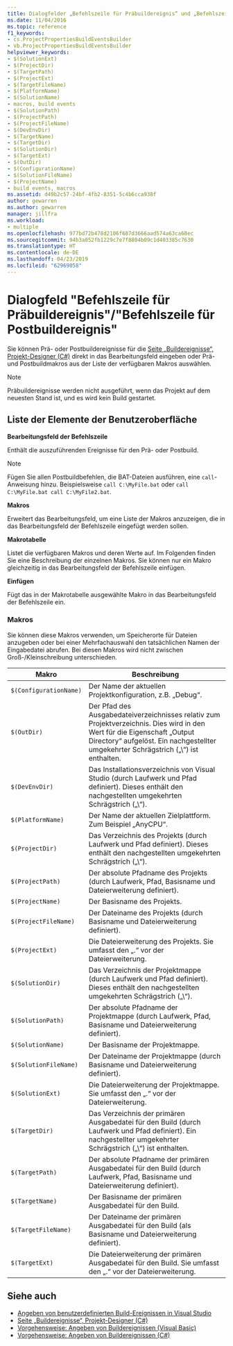 ```yaml
---
title: Dialogfelder „Befehlszeile für Präbuildereignis“ und „Befehlszeile für Postbuildereignis“
ms.date: 11/04/2016
ms.topic: reference
f1_keywords:
- cs.ProjectPropertiesBuildEventsBuilder
- vb.ProjectPropertiesBuildEventsBuilder
helpviewer_keywords:
- $(SolutionExt)
- $(ProjectDir)
- $(TargetPath)
- $(ProjectExt)
- $(TargetFileName)
- $(PlatformName)
- $(SolutionName)
- macros, build events
- $(SolutionPath)
- $(ProjectPath)
- $(ProjectFileName)
- $(DevEnvDir)
- $(TargetName)
- $(TargetDir)
- $(SolutionDir)
- $(TargetExt)
- $(OutDir)
- $(ConfigurationName)
- $(SolutionFileName)
- $(ProjectName)
- build events, macros
ms.assetid: d49b2c57-24bf-4fb2-8351-5c4b6cca938f
author: gewarren
ms.author: gewarren
manager: jillfra
ms.workload:
- multiple
ms.openlocfilehash: 977bd72b478d2106f687d3666aad574a63ca68ec
ms.sourcegitcommit: 94b3a052fb1229c7e7f8804b09c1d403385c7630
ms.translationtype: HT
ms.contentlocale: de-DE
ms.lasthandoff: 04/23/2019
ms.locfileid: "62969058"
---
```

# <a name="pre-build-eventpost-build-event-command-line-dialog-box"></a>Dialogfeld "Befehlszeile für Präbuildereignis"/"Befehlszeile für Postbuildereignis"
Sie können Prä- oder Postbuildereignisse für die [Seite „Buildereignisse“, Projekt-Designer (C#)](../../ide/reference/build-events-page-project-designer-csharp.md) direkt in das Bearbeitungsfeld eingeben oder Prä- und Postbuildmakros aus der Liste der verfügbaren Makros auswählen.

> [!NOTE]
> Präbuildereignisse werden nicht ausgeführt, wenn das Projekt auf dem neuesten Stand ist, und es wird kein Build gestartet.

## <a name="ui-element-list"></a>Liste der Elemente der Benutzeroberfläche
 **Bearbeitungsfeld der Befehlszeile**

 Enthält die auszuführenden Ereignisse für den Prä- oder Postbuild.

> [!NOTE]
> Fügen Sie allen Postbuildbefehlen, die BAT-Dateien ausführen, eine `call`-Anweisung hinzu. Beispielsweise `call C:\MyFile.bat` oder `call C:\MyFile.bat call C:\MyFile2.bat`.

 **Makros**

 Erweitert das Bearbeitungsfeld, um eine Liste der Makros anzuzeigen, die in das Bearbeitungsfeld der Befehlszeile eingefügt werden sollen.

 **Makrotabelle**

 Listet die verfügbaren Makros und deren Werte auf. Im Folgenden finden Sie eine Beschreibung der einzelnen Makros. Sie können nur ein Makro gleichzeitig in das Bearbeitungsfeld der Befehlszeile einfügen.

 **Einfügen**

 Fügt das in der Makrotabelle ausgewählte Makro in das Bearbeitungsfeld der Befehlszeile ein.

### <a name="macros"></a>Makros
 Sie können diese Makros verwenden, um Speicherorte für Dateien anzugeben oder bei einer Mehrfachauswahl den tatsächlichen Namen der Eingabedatei abrufen. Bei diesen Makros wird nicht zwischen Groß-/Kleinschreibung unterschieden.

|Makro|Beschreibung|
|-----------|-----------------|
|`$(ConfigurationName)`|Der Name der aktuellen Projektkonfiguration, z.B. „Debug“.|
|`$(OutDir)`|Der Pfad des Ausgabedateiverzeichnisses relativ zum Projektverzeichnis. Dies wird in den Wert für die Eigenschaft „Output Directory“ aufgelöst. Ein nachgestellter umgekehrter Schrägstrich („\\“) ist enthalten.|
|`$(DevEnvDir)`|Das Installationsverzeichnis von Visual Studio (durch Laufwerk und Pfad definiert). Dieses enthält den nachgestellten umgekehrten Schrägstrich („\\“).|
|`$(PlatformName)`|Der Name der aktuellen Zielplattform. Zum Beispiel „AnyCPU“.|
|`$(ProjectDir)`|Das Verzeichnis des Projekts (durch Laufwerk und Pfad definiert). Dieses enthält den nachgestellten umgekehrten Schrägstrich („\\“).|
|`$(ProjectPath)`|Der absolute Pfadname des Projekts (durch Laufwerk, Pfad, Basisname und Dateierweiterung definiert).|
|`$(ProjectName)`|Der Basisname des Projekts.|
|`$(ProjectFileName)`|Der Dateiname des Projekts (durch Basisname und Dateierweiterung definiert).|
|`$(ProjectExt)`|Die Dateierweiterung des Projekts. Sie umfasst den „.“ vor der Dateierweiterung.|
|`$(SolutionDir)`|Das Verzeichnis der Projektmappe (durch Laufwerk und Pfad definiert). Dieses enthält den nachgestellten umgekehrten Schrägstrich („\\“).|
|`$(SolutionPath)`|Der absolute Pfadname der Projektmappe (durch Laufwerk, Pfad, Basisname und Dateierweiterung definiert).|
|`$(SolutionName)`|Der Basisname der Projektmappe.|
|`$(SolutionFileName)`|Der Dateiname der Projektmappe (durch Basisname und Dateierweiterung definiert).|
|`$(SolutionExt)`|Die Dateierweiterung der Projektmappe. Sie umfasst den „.“ vor der Dateierweiterung.|
|`$(TargetDir)`|Das Verzeichnis der primären Ausgabedatei für den Build (durch Laufwerk und Pfad definiert). Ein nachgestellter umgekehrter Schrägstrich („\\“) ist enthalten.|
|`$(TargetPath)`|Der absolute Pfadname der primären Ausgabedatei für den Build (durch Laufwerk, Pfad, Basisname und Dateierweiterung definiert).|
|`$(TargetName)`|Der Basisname der primären Ausgabedatei für den Build.|
|`$(TargetFileName)`|Der Dateiname der primären Ausgabedatei für den Build (als Basisname und Dateierweiterung definiert).|
|`$(TargetExt)`|Die Dateierweiterung der primären Ausgabedatei für den Build. Sie umfasst den „.“ vor der Dateierweiterung.|

## <a name="see-also"></a>Siehe auch

- [Angeben von benutzerdefinierten Build-Ereignissen in Visual Studio](../../ide/specifying-custom-build-events-in-visual-studio.md)
- [Seite „Buildereignisse“, Projekt-Designer (C#)](../../ide/reference/build-events-page-project-designer-csharp.md)
- [Vorgehensweise: Angeben von Buildereignissen (Visual Basic)](../../ide/how-to-specify-build-events-visual-basic.md)
- [Vorgehensweise: Angeben von Buildereignissen (C#)](../../ide/how-to-specify-build-events-csharp.md)